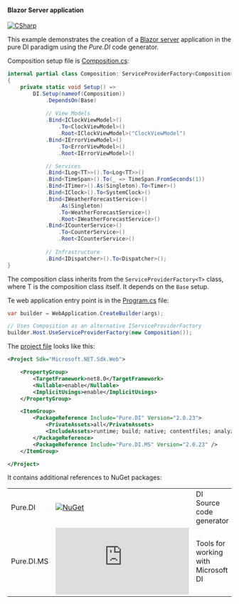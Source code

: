 #### Blazor Server application

[![CSharp](https://img.shields.io/badge/C%23-code-blue.svg)](/samples/BlazorServerApp)

This example demonstrates the creation of a [Blazor server](https://learn.microsoft.com/en-us/aspnet/core/blazor/hosting-models#blazor-server) application in the pure DI paradigm using the _Pure.DI_ code generator.

Composition setup file is [Composition.cs](/samples/BlazorServerApp/Composition.cs):

```c#
internal partial class Composition: ServiceProviderFactory<Composition>
{
    private static void Setup() =>
        DI.Setup(nameof(Composition))
            .DependsOn(Base)
            
            // View Models
            .Bind<IClockViewModel>()
                .To<ClockViewModel>()
                .Root<IClockViewModel>("ClockViewModel")
            .Bind<IErrorViewModel>()
                .To<ErrorViewModel>()
                .Root<IErrorViewModel>()

            // Services
            .Bind<ILog<TT>>().To<Log<TT>>()
            .Bind<TimeSpan>().To(_ => TimeSpan.FromSeconds(1))
            .Bind<ITimer>().As(Singleton).To<Timer>()
            .Bind<IClock>().To<SystemClock>()
            .Bind<IWeatherForecastService>()
                .As(Singleton)
                .To<WeatherForecastService>()
                .Root<IWeatherForecastService>()
            .Bind<ICounterService>()
                .To<CounterService>()
                .Root<ICounterService>()
            
            // Infrastructure
            .Bind<IDispatcher>().To<Dispatcher>();
}
```

The composition class inherits from the `ServiceProviderFactory<T>` class, where T is the composition class itself. It depends on the `Base` setup.

Te web application entry point is in the [Program.cs](/samples/BlazorServerApp/Program.cs) file:

```c#
var builder = WebApplication.CreateBuilder(args);

// Uses Composition as an alternative IServiceProviderFactory
builder.Host.UseServiceProviderFactory(new Composition());
```

The [project file](/samples/BlazorServerApp/BlazorServerApp.csproj) looks like this:

```xml
<Project Sdk="Microsoft.NET.Sdk.Web">

    <PropertyGroup>
        <TargetFramework>net8.0</TargetFramework>
        <Nullable>enable</Nullable>
        <ImplicitUsings>enable</ImplicitUsings>
    </PropertyGroup>

    <ItemGroup>
        <PackageReference Include="Pure.DI" Version="2.0.23">
            <PrivateAssets>all</PrivateAssets>
            <IncludeAssets>runtime; build; native; contentfiles; analyzers; buildtransitive</IncludeAssets>
        </PackageReference>
        <PackageReference Include="Pure.DI.MS" Version="2.0.23" />
    </ItemGroup>

</Project>
```

It contains additional references to NuGet packages:

|            |                                                                                                 |                                     |
|------------|-------------------------------------------------------------------------------------------------|:------------------------------------|
| Pure.DI    | [![NuGet](https://buildstats.info/nuget/Pure.DI)](https://www.nuget.org/packages/Pure.DI)       | DI Source code generator            |
| Pure.DI.MS | [![NuGet](https://buildstats.info/nuget/Pure.DI.MS)](https://www.nuget.org/packages/Pure.DI.MS) | Tools for working with Microsoft DI |
